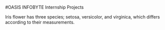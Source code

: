#OASIS  INFOBYTE 
Internship Projects


Iris flower has three species; setosa, versicolor, and virginica, which differs according to their
measurements. 

